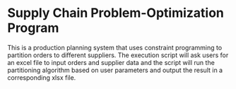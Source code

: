 # Supply Chain Problem-Optimization Program

This is a production planning system that uses constraint programming to partition orders to different suppliers. The execution script will ask users for an excel file to input orders and supplier data and the script will run the partitioning algorithm based on user parameters and output the result in a corresponding xlsx file. 
